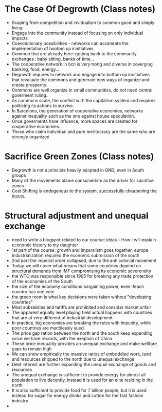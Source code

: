 
# The Case Of Degrowth (Class notes)

* Scaping from competition and invidualism to common good and simply living
* Engage into the community instead of focusing on only individual impacts
* Coevolutionary possibilities - networks can accelerate the implementation of bootom up innitiatives
* Common that are already here: getting back to the community exchanges : baby sitting, banks of time...
* The cooperative network in bcn is very trong and diverse in coverging banking, food, energy...
* Degrowth requires to network and engage into bottom up innitiatives that revaluate the commons and generate new ways of organize and create prosperity.
* Commons are well organize in small communities, do not need central goverment ruling.
* As commons scale, the conflict with the capitalism system and requires politicing its actions to survive.
* In Barcelona, the generation of cooperative economies, networks against inequality such as the one against house speculation. 
* Once goverments have influence, more spaces are created for cooperative economies.
* Those who claim individual and pure meritocracy are the same who are strongly organized

# Sacrifice Green Zones (Class notes)

* Degrowth is not a principle heavily adopted in GND, even in South groups
* Many of the movements blame consumerism as the driver for sacrifice zones
* Cost Shifting is endogenous to the system, successfully cheapening the inputs.

# Structural adjustment and unequal exchange
* need to write a blogspot related to our course: ideas - How I will explain economic history to my daughter 
* 1st part of the course: growth and imperalism goes together, europe industrialization required the economic submission of the south
* 2nd part the imperial order collapsed, due to the anti colonial movement
* Today we will cover what means that some countries depend on structural demands from IMF compromising its economic sovereneity
* the WTO was responsible since 1995 for breaking any trade protection of the economies of the South
* the size of the economy conditions bargaining power, even ifeach country has one vote
* the green room is what key decisions were taken without "developing countries"
* Most subsisidies and tariffs are prohibited and consider market unfair
* The apparent equally level playing field actual happens with countries that are at very different of industrial development
* In practice, big economies are breaking the rules with impunity, while poor countries are mercilessly sued
* The price gap ration between the north and the south keep expanding since we have records, with the exeption of China
* These price inequality provides an unequal exchange and make wellfare gaps to remain high
* We can show empirically the massive ratios of emboddied work, land and resources shipped to the north due to unequal exchange
* Debt interest are further expanding the unequal exchange of goods and resources
* The unequal exchange is sufficient to provide energy for almost all population to live decently, instead it is used for an elite residing in the north
* It is also sufficient to provide food for 7 billion people, but it is used instead for sugar for energy drinks and cotton for the fast fashion industry
* 



